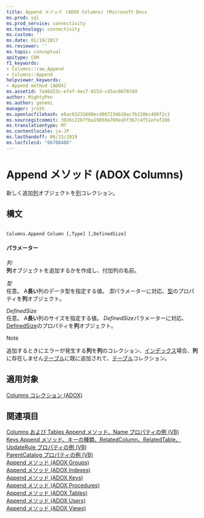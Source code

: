 ```yaml
---
title: Append メソッド (ADOX Columns) |Microsoft Docs
ms.prod: sql
ms.prod_service: connectivity
ms.technology: connectivity
ms.custom: ''
ms.date: 01/19/2017
ms.reviewer: ''
ms.topic: conceptual
apitype: COM
f1_keywords:
- Columns::raw_Append
- Columns::Append
helpviewer_keywords:
- Append method [ADOX]
ms.assetid: 7a46d23c-efef-4ec7-815d-cd3ac86787dd
author: MightyPen
ms.author: genemi
manager: jroth
ms.openlocfilehash: e8ac03231680ecd807234b20ac7b210bc480f2c1
ms.sourcegitcommit: 3026c22b7fba19059a769ea5f367c4f51efaf286
ms.translationtype: MT
ms.contentlocale: ja-JP
ms.lasthandoff: 06/15/2019
ms.locfileid: "66708486"
---
```

# <a name="append-method-adox-columns"></a>Append メソッド (ADOX Columns)
新しく追加[列](../../../ado/reference/adox-api/column-object-adox.md)オブジェクトを[列](../../../ado/reference/adox-api/columns-collection-adox.md)コレクション。  
  
## <a name="syntax"></a>構文  
  
```  
  
Columns.Append Column [,Type] [,DefinedSize]  
```  
  
#### <a name="parameters"></a>パラメーター  
 *列*  
 **列**オブジェクトを追加するかを作成し、付加列の名前。  
  
 *型*  
 任意。 A**長い**列のデータ型を指定する値。 *型*パラメーターに対応、[型](../../../ado/reference/adox-api/type-property-column-adox.md)のプロパティを**列**オブジェクト。  
  
 *DefinedSize*  
 任意。 A**長い**列のサイズを指定する値。 *DefinedSize*パラメーターに対応、 [DefinedSize](../../../ado/reference/adox-api/definedsize-property-adox.md)のプロパティを**列**オブジェクト。  
  
> [!NOTE]
>  追加するときにエラーが発生する**列**を**列**のコレクション、[インデックス](../../../ado/reference/adox-api/index-object-adox.md)場合、**列**に存在しません[テーブル](../../../ado/reference/adox-api/table-object-adox.md)に既に追加されて、[テーブル](../../../ado/reference/adox-api/tables-collection-adox.md)コレクション。  
  
## <a name="applies-to"></a>適用対象  
 [Columns コレクション (ADOX)](../../../ado/reference/adox-api/columns-collection-adox.md)  
  
## <a name="see-also"></a>関連項目  
 [Columns および Tables Append メソッド、Name プロパティの例 (VB)](../../../ado/reference/adox-api/columns-and-tables-append-methods-name-property-example-vb.md)   
 [Keys Append メソッド、キーの種類、RelatedColumn、RelatedTable、UpdateRule プロパティの例 (VB)](../../../ado/reference/adox-api/keys-append-method-key-type-relatedcolumn-relatedtable-example-vb.md)   
 [ParentCatalog プロパティの例 (VB)](../../../ado/reference/adox-api/parentcatalog-property-example-vb.md)   
 [Append メソッド (ADOX Groups)](../../../ado/reference/adox-api/append-method-adox-groups.md)   
 [Append メソッド (ADOX Indexes)](../../../ado/reference/adox-api/append-method-adox-indexes.md)   
 [Append メソッド (ADOX Keys)](../../../ado/reference/adox-api/append-method-adox-keys.md)   
 [Append メソッド (ADOX Procedures)](../../../ado/reference/adox-api/append-method-adox-procedures.md)   
 [Append メソッド (ADOX Tables)](../../../ado/reference/adox-api/append-method-adox-tables.md)   
 [Append メソッド (ADOX Users)](../../../ado/reference/adox-api/append-method-adox-users.md)   
 [Append メソッド (ADOX Views)](../../../ado/reference/adox-api/append-method-adox-views.md)
